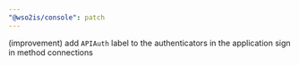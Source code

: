 ```yaml
---
"@wso2is/console": patch
---
```


(improvement) add `APIAuth` label to the authenticators in the application sign in method connections
